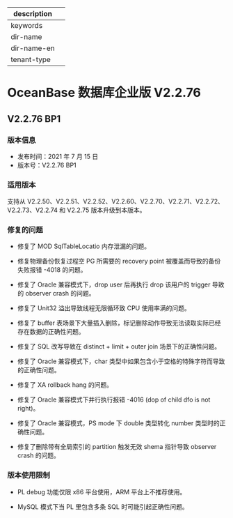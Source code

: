 |description||
|---|---|
|keywords||
|dir-name||
|dir-name-en||
|tenant-type||

# OceanBase 数据库企业版 V2.2.76

## V2.2.76 BP1

### 版本信息

* 发布时间：2021 年 7 月 15 日
* 版本号：V2.2.76 BP1

### 适用版本

支持从 V2.2.50、V2.2.51、V2.2.52、V2.2.60、V2.2.70、V2.2.71、V2.2.72、V2.2.73、V2.2.74 和 V2.2.75 版本升级到本版本。

### 修复的问题

* 修复了 MOD SqlTableLocatio 内存泄漏的问题。
  
* 修复物理备份恢复过程空 PG 所需要的 recovery point 被覆盖而导致的备份失败报错 -4018 的问题。
  
* 修复了 Oracle 兼容模式下，drop user 后再执行 drop 该用户的 trigger 导致的 observer crash 的问题。
  
* 修复了 Unit32 溢出导致线程无限循环致 CPU 使用率满的问题。
  
* 修复了 buffer 表场景下大量插入删除，标记删除动作导致无法读取实际已经存在数据的正确性问题。
  
* 修复了 SQL 改写导致在 distinct + limit + outer join 场景下的正确性问题。
  
* 修复了 Oracle 兼容模式下，char 类型中如果包含小于空格的特殊字符而导致的正确性问题。
  
* 修复了 XA rollback hang 的问题。
  
* 修复了 Oracle 兼容模式下并行执行报错 -4016 (dop of child dfo is not right)。
  
* 修复了 Oracle 兼容模式，PS mode 下 double 类型转化 number 类型时的正确性问题。
  
* 修复了删除带有全局索引的 partition 触发无效 shema 指针导致 observer crash 的问题。
  
### 版本使用限制

* PL debug 功能仅限 x86 平台使用，ARM 平台上不推荐使用。
  
* MySQL 模式下当 PL 里包含多条 SQL 时可能引起正确性问题。
